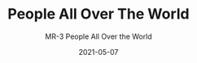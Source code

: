 ---
image_primary: "img/MR+People+All+Over+the+World+Art+WEB.jpg"
image_secondary: "img/MR+People+All+Over+the+World+Interior+V2.jpg"
subtitle: "MR-3 People All Over the World"
tags: 
  - "Wall Coverings"
title: "People All Over The World"
href: "https://www.areaenvironments.com/order/mr-3peopleallovertheworld"
designer: "Miles Regis"
category: "Wall Coverings"
manufacturer: "Area Environments"
slug: "/manufacturers/area-environments/wall-coverings/miles-regis-people-all-over-the-world"
date: "2021-05-07"
---